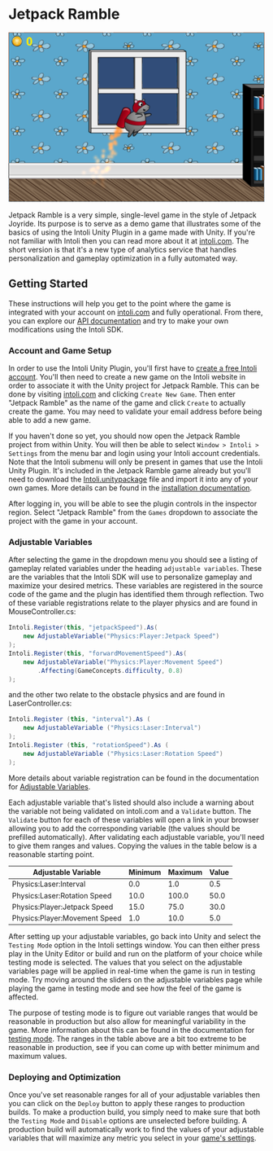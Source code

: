 # Jetpack Ramble

![Game Screenshot](screenshots/game_screenshot.png)

Jetpack Ramble is a very simple, single-level game in the style of Jetpack Joyride.
Its purpose is to serve as a demo game that illustrates some of the basics of using the Intoli Unity Plugin in a game made with Unity.
If you're not familiar with Intoli then you can read more about it at [intoli.com](http://intoli.com).
The short version is that it's a new type of analytics service that handles personalization and gameplay optimization in a fully automated way.

## Getting Started

These instructions will help you get to the point where the game is integrated with your account on [intoli.com](http://intoli.com) and fully operational.
From there, you can explore our [API documentation](https://intoli.com/docs/api/) and try to make your own modifications using the Intoli SDK.

### Account and Game Setup

In order to use the Intoli Unity Plugin, you'll first have to [create a free Intoli account](http://intoli.com/user/register).
You'll then need to create a new game on the Intoli website in order to associate it with the Unity project for Jetpack Ramble.
This can be done by visiting [intoli.com](http://intoli.com/games) and clicking `Create New Game`.
Then enter "Jetpack Ramble" as the name of the game and click `Create` to actually create the game.
You may need to validate your email address before being able to add a new game.

If you haven't done so yet, you should now open the Jetpack Ramble project from within Unity.
You will then be able to select `Window > Intoli > Settings` from the menu bar and login using your Intoli account credentials.
Note that the Intoli submenu will only be present in games that use the Intoli Unity Plugin.
It's included in the Jetpack Ramble game already but you'll need to download the [Intoli.unitypackage](http://intoli.com/static/plugins/latest/Intoli.unitypackage) file and import it into any of your own games.
More details can be found in the [installation documentation](http://intoli.com/docs/installation).

After logging in, you will be able to see the plugin controls in the inspector region.
Select "Jetpack Ramble" from the `Games` dropdown to associate the project with the game in your account.

### Adjustable Variables

After selecting the game in the dropdown menu you should see a listing of gameplay related variables under the heading `adjustable variables`.
These are the variables that the Intoli SDK will use to personalize gameplay and maximize your desired metrics.
These variables are registered in the source code of the game and the plugin has identified them through reflection.
Two of these variable registrations relate to the player physics and are found in MouseController.cs:

```csharp
Intoli.Register(this, "jetpackSpeed").As(
    new AdjustableVariable("Physics:Player:Jetpack Speed")
);
Intoli.Register(this, "forwardMovementSpeed").As(
	new AdjustableVariable("Physics:Player:Movement Speed")
		.Affecting(GameConcepts.difficulty, 0.8)
);
```
and the other two relate to the obstacle physics and are found in LaserController.cs:

```csharp
Intoli.Register (this, "interval").As (
	new AdjustableVariable ("Physics:Laser:Interval")
);
Intoli.Register (this, "rotationSpeed").As (
	new AdjustableVariable ("Physics:Laser:Rotation Speed")
);

```

More details about variable registration can be found in the documentation for [Adjustable Variables](http://intoli.com/docs/api/AdjustableVariable.html).

Each adjustable variable that's listed should also include a warning about the variable not being validated on intoli.com and a `Validate` button.
The `Validate` button for each of these variables will open a link in your browser allowing you to add the corresponding variable (the values should be prefilled automatically).
After validating each adjustable variable, you'll need to give them ranges and values.
Copying the values in the table below is a reasonable starting point.

| Adjustable Variable           | Minimum | Maximum | Value |
| ----------------------------- | ------- | ------- | ----- |
| Physics:Laser:Interval        | 0.0     | 1.0     | 0.5   |
| Physics:Laser:Rotation Speed  | 10.0    | 100.0   | 50.0  |
| Physics:Player:Jetpack Speed  | 15.0    | 75.0    | 30.0  |
| Physics:Player:Movement Speed | 1.0     | 10.0    | 5.0   |

After setting up your adjustable variables, go back into Unity and select the `Testing Mode` option in the Intoli settings window.
You can then either press play in the Unity Editor or build and run on the platform of your choice while testing mode is selected.
The values that you select on the adjustable variables page will be applied in real-time when the game is run in testing mode.
Try moving around the sliders on the adjustable variables page while playing the game in testing mode and see how the feel of the game is affected.

The purpose of testing mode is to figure out variable ranges that would be reasonable in production but also allow for meaningful variability in the game.
More information about this can be found in the documentation for [testing mode](http://intoli.com/docs/api/Intoli.Settings.testingMode.html).
The ranges in the table above are a bit too extreme to be reasonable in production, see if you can come up with better minimum and maximum values.

### Deploying and Optimization

Once you've set reasonable ranges for all of your adjustable variables then you can click on the `Deploy` button to apply these ranges to production builds.
To make a production build, you simply need to make sure that both the `Testing Mode` and `Disable` options are unselected before building.
A production build will automatically work to find the values of your adjustable variables that will maximize any metric you select in your [game's settings](http://intoli.com/game/settngs).
